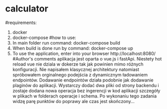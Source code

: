 # calculator
#requirements:
1. docker
2. docker-compose
#how to use:
1. In main folder run command:
docker-compose build
2. When build is done run by command:
docker-compose up
3. To use the application, enter into your browser
http://localhost:8080/
#Author's comments
aplikacja jest oparta o vue.js i fastApi. Niestety hot reload vue nie dziala w dokerze tak jak powinien mimo różnych konfiguracji. Nie napisałem klasycznej architektury natomiast spróbowałem orginalnego podejścia z dynamicznym ładowaniem endpointów. Dodawanie endpointów działa podobnie jak dodawanie plaginów do aplikacji. Wystarczy dodać dwa pliki od strony backendu i zostaje dodana nowa operacja bez ingerencji w kod aplikacji szczegóły w plikach w folderach operacje i schema. Po wykonaniu tego zadania widzę parę punktów do poprawy ale czas jest skończony...
